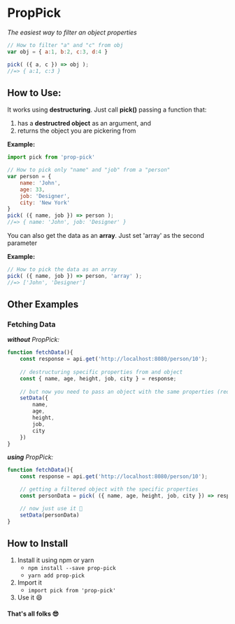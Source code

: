 # PropPick

*The easiest way to filter an object properties*

```js
// How to filter "a" and "c" from obj
var obj = { a:1, b:2, c:3, d:4 }

pick( ({ a, c }) => obj );
//=> { a:1, c:3 }
```

## How to Use:
It works using **destructuring**. Just call **pick()** passing a function that:
1. has a **destructred object** as an argument, and
2. returns the object you are pickering from

**Example:**
```js
import pick from 'prop-pick'

// How to pick only "name" and "job" from a "person"
var person = {
    name: 'John',
    age: 33,
    job: 'Designer',
    city: 'New York'
}
pick( ({ name, job }) => person );
//=> { name: 'John', job: 'Designer' }
```

You can also get the data as an **array**. Just set 'array' as the second parameter

**Example:**
```js
// How to pick the data as an array
pick( ({ name, job }) => person, 'array' );
//=> ['John', 'Designer']
```

## Other Examples
### Fetching Data
***without** PropPick:*
```js
function fetchData(){
    const response = api.get('http://localhost:8080/person/10');
    
    // destructuring specific properties from and object
    const { name, age, height, job, city } = response;
    
    // but now you need to pass an object with the same properties (redundancy 😩)
    setData({
        name,
        age,
        height,
        job,
        city
    })
}
```

***using** PropPick:*
```js
function fetchData(){
    const response = api.get('http://localhost:8080/person/10');

    // getting a filtered object with the specific properties
    const personData = pick( ({ name, age, height, job, city }) => response )

    // now just use it 🤗
    setData(personData)
}
```

## How to Install
1. Install it using npm or yarn
    - ``npm install --save prop-pick``
    - ``yarn add prop-pick``
2. Import it
    - ``import pick from 'prop-pick'``
2. Use it 😄

#### That's all folks 😎